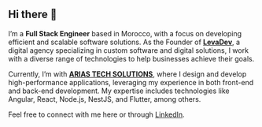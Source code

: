 ## Hi there 👋

I’m a **Full Stack Engineer** based in Morocco, with a focus on developing efficient and scalable software solutions. As the Founder of [**LevaDev**](https://levadev.com), a digital agency specializing in custom software and digital solutions, I work with a diverse range of technologies to help businesses achieve their goals.

Currently, I’m with [**ARIAS TECH SOLUTIONS**](https://github.com/ariastechsolutions), where I design and develop high-performance applications, leveraging my experience in both front-end and back-end development. My expertise includes technologies like Angular, React, Node.js, NestJS, and Flutter, among others.

Feel free to connect with me here or through [LinkedIn](https://linkedin.com/in/chihabjraoui).
